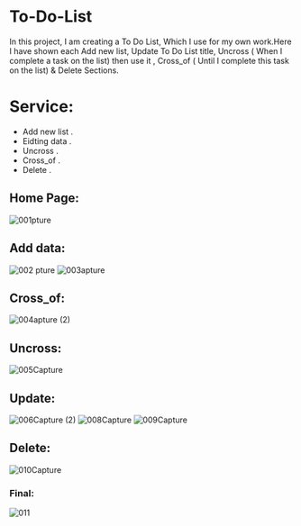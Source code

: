 # To-Do-List
In this project, I am creating a To Do List, Which I use for my own work.Here I have shown each Add new list, Update To Do List title, Uncross ( When I complete a task on the list) then use it , Cross_of ( Until I complete this task on the list) & Delete Sections. 

# Service:
* Add new list .
* Eidting data .
* Uncross .
* Cross_of .
* Delete .

## Home Page:
![001pture](https://user-images.githubusercontent.com/104270991/198047443-883c0a26-247a-4bc7-917d-b88697205018.PNG)

## Add data:
![002 pture](https://user-images.githubusercontent.com/104270991/198048167-71b18836-df26-4edf-a00c-379db3cdeaf5.PNG)
![003apture](https://user-images.githubusercontent.com/104270991/198048285-abed93da-941f-4310-b7de-d83289d92166.jpg)

## Cross_of:
![004apture (2)](https://user-images.githubusercontent.com/104270991/198049089-6559a5ce-d4a4-4d48-9a40-83d992923694.jpg)

## Uncross:
![005Capture](https://user-images.githubusercontent.com/104270991/198049272-e2584e62-c205-4db1-a5de-87ddb0a7d1e9.jpg)

## Update:
![006Capture (2)](https://user-images.githubusercontent.com/104270991/198049642-177e81ed-0170-4d31-84a2-92b3a944474b.jpg)
![008Capture](https://user-images.githubusercontent.com/104270991/198049722-7f80a838-57f0-42a5-97fa-1c2b603dba32.PNG)
![009Capture](https://user-images.githubusercontent.com/104270991/198049768-bcaa59de-343d-4903-8c61-0f79fac7d4c7.PNG)

## Delete:
![010Capture](https://user-images.githubusercontent.com/104270991/198050024-5c243194-2cd1-4727-bf70-3c630349bafd.jpg)

### Final:
![011](https://user-images.githubusercontent.com/104270991/198050179-79743d05-c85f-491c-a4d2-b6e2db52c365.PNG)
